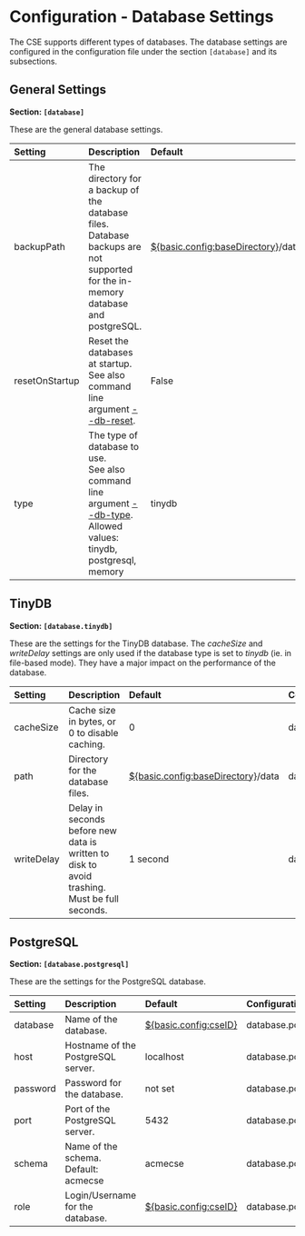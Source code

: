 # Configuration - Database Settings

The CSE supports different types of databases. The database settings are configured in the configuration file under the section `[database]` and its subsections.


##	General Settings

**Section: `[database]`**

These are the general database settings.

| Setting        | Description                                                                                                                                        | Default                                                                                                                     | Configuration Name      |
|:---------------|:---------------------------------------------------------------------------------------------------------------------------------------------------|:----------------------------------------------------------------------------------------------------------------------------|:------------------------|
| backupPath     | The directory for a backup of the database files.<br />Database backups are not supported for the in-memory database and postgreSQL.               | [${basic.config:baseDirectory}](../setup/Configuration-introduction.md#interpolation-of-configuration-settings)/data/backup | database.backupPath     |
| resetOnStartup | Reset the databases at startup.<br/>See also command line argument [--db-reset](../setup/Running.md).                                              | False                                                                                                                       | database.resetOnStartup |
| type           | The type of database to use.<br />See also command line argument [--db-type](../Setup/Running.md).<br />Allowed values: tinydb, postgresql, memory | tinydb                                                                                                                      | database.type           |


## TinyDB

**Section: `[database.tinydb]`**

These are the settings for the TinyDB database. The *cacheSize* and *writeDelay* settings are only used if the database type is set to *tinydb* (ie. in file-based mode). They have a major impact on the performance of the database.

| Setting    | Description                                                                                  | Default                                                                                                              | Configuration Name         |
|:-----------|:---------------------------------------------------------------------------------------------|:---------------------------------------------------------------------------------------------------------------------|:---------------------------|
| cacheSize  | Cache size in bytes, or 0 to disable caching.                                                | 0                                                                                                                    | database.tinydb.cacheSize  |
| path       | Directory for the database files.                                                            | [${basic.config:baseDirectory}](../setup/Configuration-introduction.md#interpolation-of-configuration-settings)/data | database.tinydb.path       |
| writeDelay | Delay in seconds before new data is written to disk to avoid trashing. Must be full seconds. | 1 second                                                                                                             | database.tinydb.writeDelay |


## PostgreSQL

**Section: `[database.postgresql]`**

These are the settings for the PostgreSQL database. 

| Setting  | Description                              | Default                                                                                 | Configuration Name           |
|:---------|:-----------------------------------------|:----------------------------------------------------------------------------------------|:-----------------------------|
| database | Name of the database.                    | [${basic.config:cseID}](../setup/Configuration-basic.md#configuration---basic-settings) | database.postgresql.database |
| host     | Hostname of the PostgreSQL server.       | localhost                                                                               | database.postgresql.host     |
| password | Password for the database.               | not set                                                                                 | database.postgresql.password |
| port     | Port of the PostgreSQL server.           | 5432                                                                                    | database.postgresql.port     |
| schema   | Name of the schema.<br/>Default: acmecse | acmecse                                                                                 | database.postgresql.schema   |
| role     | Login/Username for the database.         | [${basic.config:cseID}](../setup/Configuration-basic.md#configuration---basic-settings) | database.postgresql.role     |
